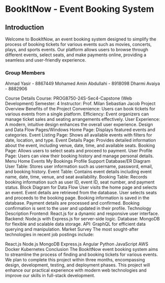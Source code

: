 # BookItNow - Event Booking System

## Introduction

Welcome to BookItNow, an event booking system designed to simplify the process of booking tickets for various events such as movies, concerts, plays, and sports events. Our platform allows users to browse through different events, select seats, and make payments online, providing a seamless and user-friendly experience.

### Group Members

Ahmad Yasir - 8867449
Mohamed Amin Abdullahi - 8918098
Dharmi Avaiya - 8882906

Course Details
Course: PROG8750-24S-Sec4-Capstone (Web Development)
Semester: 4
Instructor: Prof. Milan Sebastian Jacob
Project Overview
Benefits of the Project
Convenience: Users can book tickets for various events from a single platform.
Efficiency: Event organizers can manage ticket sales and seating arrangements effectively.
User Experience: A modern, intuitive design enhances the overall user experience.
Design and Data Flow
Pages/Windows
Home Page: Displays featured events and categories.
Event Listing Page: Shows all available events with filters for date, location, and type.
Event Details Page: Provides detailed information about the event, including venue, date, time, and available seats.
Booking Page: Allows users to select seats and proceed to payment.
User Profile Page: Users can view their booking history and manage personal details.
Menu
Home
Events
My Bookings
Profile
Support
Database/ER Diagram
User Table: Stores user information such as username, password, email, and booking history.
Event Table: Contains event details including event name, date, time, venue, and seat availability.
Booking Table: Records booking information such as user ID, event ID, seat number, and payment status.
Block Diagram for Data Flow
User visits the home page and selects an event.
Event details are retrieved from the database.
User selects seats and proceeds to the booking page.
Booking information is saved in the database.
Payment details are processed and confirmed.
Booking confirmation is sent to the user and updated in their profile.
Technology Description
Frontend: React.js for a dynamic and responsive user interface.
Backend: Node.js with Express.js for server-side logic.
Database: MongoDB for flexible and scalable data storage.
API: GraphQL for efficient data querying and manipulation.
Market Survey
The most sought-after technologies in recent job postings include:

React.js
Node.js
MongoDB
Express.js
Angular
Python
JavaScript
AWS
Docker
Kubernetes
Conclusion
The BookItNow event booking system aims to streamline the process of finding and booking tickets for various events. We plan to complete this project within three months, encompassing design, development, testing, and deployment phases. This project will enhance our practical experience with modern web technologies and improve our skills in full-stack development.

